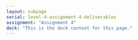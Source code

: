 ```yaml
---
layout: subpage
serial: level-4-assignment-4-deliverables
assignment: "Assignment 4"
deck: "This is the deck content for this page."
---
```

